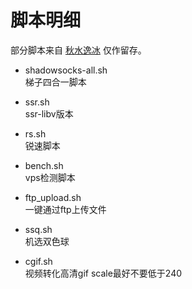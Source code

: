 # 脚本明细  

部分脚本来自 [秋水逸冰](https://teddysun.com/) 仅作留存。  

- shadowsocks-all.sh  
梯子四合一脚本

- ssr.sh  
ssr-libv版本

- rs.sh  
锐速脚本

- bench.sh  
vps检测脚本

- ftp_upload.sh  
一键通过ftp上传文件

- ssq.sh  
机选双色球

- cgif.sh  
视频转化高清gif scale最好不要低于240